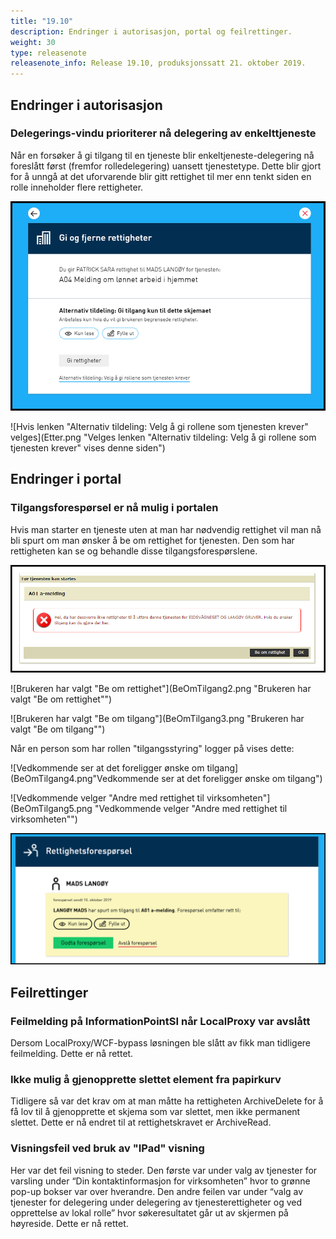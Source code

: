 ```yaml
---
title: "19.10"
description: Endringer i autorisasjon, portal og feilrettinger.
weight: 30
type: releasenote
releasenote_info: Release 19.10, produksjonssatt 21. oktober 2019.
---
```


## Endringer i autorisasjon

### Delegerings-vindu prioriterer nå delegering av enkelttjeneste

Når en forsøker å gi tilgang til en tjeneste blir enkeltjeneste-delegering nå foreslått først (fremfor rolledelegering) uansett tjenestetype. Dette blir gjort for å unngå at det uforvarende blir gitt rettighet til mer enn tenkt siden en rolle inneholder flere rettigheter.

![Denne siden kommer alltid opp først](for.png "Denne siden kommer alltid opp først")

![Hvis lenken "Alternativ tildeling: Velg å gi rollene som tjenesten krever" velges](Etter.png "Velges lenken "Alternativ tildeling: Velg å gi rollene som tjenesten krever" vises denne siden")

## Endringer i portal

### Tilgangsforespørsel er nå mulig i portalen
Hvis man starter en tjeneste uten at man har nødvendig rettighet vil man nå bli spurt om man ønsker å be om rettighet for tjenesten. Den som har rettigheten kan se og behandle disse tilgangsforespørslene.

![Brukeren blir spurt om han/hun ønsker å be om rettighet](BeOmTilgang1.png "Brukeren blir spurt om han/hun ønsker å be om rettighet")

![Brukeren har valgt "Be om rettighet"](BeOmTilgang2.png "Brukeren har valgt "Be om rettighet"")

![Brukeren har valgt "Be om tilgang"](BeOmTilgang3.png "Brukeren har valgt "Be om tilgang"")


Når en person som har rollen "tilgangsstyring" logger på vises dette:

![Vedkommende ser at det foreligger ønske om tilgang](BeOmTilgang4.png"Vedkommende ser at det foreligger ønske om tilgang")

![Vedkommende velger "Andre med rettighet til virksomheten"](BeOmTilgang5.png "Vedkommende velger "Andre med rettighet til virksomheten"")

![Tilgang kan nå innvilges eller avslås](BeOmTilgang6.png "Tilgang kan nå innvilges eller avslås")

## Feilrettinger

### Feilmelding på InformationPointSI når LocalProxy var avslått

Dersom LocalProxy/WCF-bypass løsningen ble slått av fikk man tidligere feilmelding. Dette er nå rettet.

### Ikke mulig å gjenopprette slettet element fra papirkurv

Tidligere så var det krav om at man måtte ha rettigheten ArchiveDelete for å få lov til å gjenopprette et skjema som var slettet, men ikke permanent slettet. Dette er nå endret til at rettighetskravet er ArchiveRead.

### Visningsfeil ved bruk av "IPad" visning

Her var det feil visning to steder. Den første var under valg av tjenester for varsling under “Din kontaktinformasjon for virksomheten” hvor to grønne pop-up bokser var over hverandre. Den andre feilen var under “valg av tjenester for delegering under delegering av tjenesterettigheter og ved opprettelse av lokal rolle” hvor søkeresultatet går ut av skjermen på høyreside. Dette er nå rettet.
